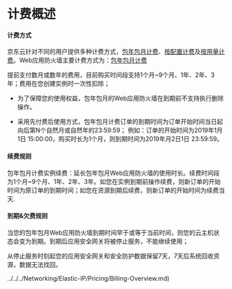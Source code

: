 # 计费概述
#### 计费方式

京东云针对不同的用户提供多种计费方式，[包年包月计费](http://docs.jdcloud.com/cn/billing/subscription)、[按配置计费](http://docs.jdcloud.com/cn/billing/pay-as-you-go)及[按用量计费](http://docs.jdcloud.com/cn/billing/pay-as-you-go)。Web应用防火墙主要计费方式为：[包年包月计费](http://docs.jdcloud.com/cn/billing/subscription)

提前支付数月或数年的费用，目前购买时间段支持1个月~9个月、1年、2年、3年；费用在您创建实例时一次性扣除；

- 为了保障您的使用权益，包年包月的Web应用防火墙在到期前不支持执行删除操作。

- 采用先付费后使用方式，包年包月计费订单的到期时间为订单开始时间当日起向后第N个自然月或自然年的23:59:59；
  例如：订单的开始时间为2019年1月1日 15:00:00，购买时长为1个月，则到期时间为2019年月2日1日 23:59:59。


#### **续费规则**

包年包月计费实例续费：延长包年包月Web应用防火墙的使用时长。续费时间段为1个月~9个月、1年、2年、3年。如您在实例到期前操作续费，则新订单的开始时间为原订单的到期时间；如您在资源到期后续费，则新订单的开始时间为续费当天.

#### 到期&欠费规则

当您的包年包月Web应用防火墙到期时间早于或等于当前时间，则您的云主机状态会变为到期。到期后应用安全网关将被停止服务，不能继续使用；

从停止服务时刻起您的应用安全网关和安全防护数据保留7天，7天后系统回收资源，数据无法找回。

../../../Networking/Elastic-IP/Pricing/Billing-Overview.md)